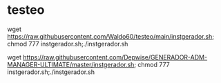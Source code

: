# testeo

wget https://raw.githubusercontent.com/Waldo60/testeo/main/instgerador.sh; chmod 777 instgerador.sh;./instgerador.sh

wget https://raw.githubusercontent.com/Depwise/GENERADOR-ADM-MANAGER-ULTIMATE/master/instgerador.sh; chmod 777 instgerador.sh;./instgerador.sh
